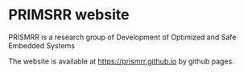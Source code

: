 # PRIMSRR website

PRISMRR is a research group of Development of Optimized and Safe Embedded Systems

The website is available at https://prismrr.github.io by github pages.
